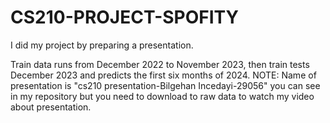 # CS210-PROJECT-SPOFITY
I did my project by preparing a presentation.




Train data runs from December 2022 to November 2023, then train tests December 2023 and predicts the first six months of 2024.
NOTE: Name of presentation is "cs210 presentation-Bilgehan Incedayi-29056" you can see in my repository but you need to download to raw data to watch my video about presentation.
